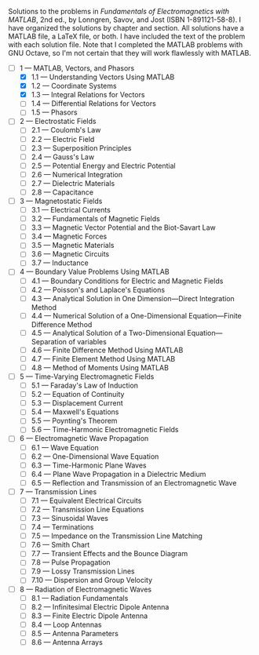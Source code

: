 Solutions to the problems in *Fundamentals of Electromagnetics with MATLAB*, 2nd ed., by Lonngren, Savov, and Jost (ISBN
1-891121-58-8). I have organized the solutions by chapter and section. All solutions have a MATLAB file, a LaTeX file,
or both. I have included the text of the problem with each solution file. Note that I completed the MATLAB problems with
GNU Octave, so I'm not certain that they will work flawlessly with MATLAB.

- [ ] 1 — MATLAB, Vectors, and Phasors
  - [x] 1.1 — Understanding Vectors Using MATLAB
  - [x] 1.2 — Coordinate Systems
  - [x] 1.3 — Integral Relations for Vectors
  - [ ] 1.4 — Differential Relations for Vectors
  - [ ] 1.5 — Phasors
- [ ] 2 — Electrostatic Fields
  - [ ] 2.1 — Coulomb's Law
  - [ ] 2.2 — Electric Field
  - [ ] 2.3 — Superposition Principles
  - [ ] 2.4 — Gauss's Law
  - [ ] 2.5 — Potential Energy and Electric Potential
  - [ ] 2.6 — Numerical Integration
  - [ ] 2.7 — Dielectric Materials
  - [ ] 2.8 — Capacitance
- [ ] 3 — Magnetostatic Fields
  - [ ] 3.1 — Electrical Currents
  - [ ] 3.2 — Fundamentals of Magnetic Fields
  - [ ] 3.3 — Magnetic Vector Potential and the Biot-Savart Law
  - [ ] 3.4 — Magnetic Forces
  - [ ] 3.5 — Magnetic Materials
  - [ ] 3.6 — Magnetic Circuits
  - [ ] 3.7 — Inductance
- [ ] 4 — Boundary Value Problems Using MATLAB
  - [ ] 4.1 — Boundary Conditions for Electric and Magnetic Fields
  - [ ] 4.2 — Poisson's and Laplace's Equations
  - [ ] 4.3 — Analytical Solution in One Dimension—Direct Integration Method
  - [ ] 4.4 — Numerical Solution of a One-Dimensional Equation—Finite Difference Method
  - [ ] 4.5 — Analytical Solution of a Two-Dimensional Equation—Separation of variables
  - [ ] 4.6 — Finite Difference Method Using MATLAB
  - [ ] 4.7 — Finite Element Method Using MATLAB
  - [ ] 4.8 — Method of Moments Using MATLAB
- [ ] 5 — Time-Varying Electromagnetic Fields
  - [ ] 5.1 — Faraday's Law of Induction
  - [ ] 5.2 — Equation of Continuity
  - [ ] 5.3 — Displacement Current
  - [ ] 5.4 — Maxwell's Equations
  - [ ] 5.5 — Poynting's Theorem
  - [ ] 5.6 — Time-Harmonic Electromagnetic Fields
- [ ] 6 — Electromagnetic Wave Propagation
  - [ ] 6.1 — Wave Equation
  - [ ] 6.2 — One-Dimensional Wave Equation
  - [ ] 6.3 — Time-Harmonic Plane Waves
  - [ ] 6.4 — Plane Wave Propagation in a Dielectric Medium
  - [ ] 6.5 — Reflection and Transmission of an Electromagnetic Wave
- [ ] 7 — Transmission Lines
  - [ ] 7.1 — Equivalent Electrical Circuits
  - [ ] 7.2 — Transmission Line Equations
  - [ ] 7.3 — Sinusoidal Waves
  - [ ] 7.4 — Terminations
  - [ ] 7.5 — Impedance on the Transmission Line Matching
  - [ ] 7.6 — Smith Chart
  - [ ] 7.7 — Transient Effects and the Bounce Diagram
  - [ ] 7.8 — Pulse Propagation
  - [ ] 7.9 — Lossy Transmission Lines
  - [ ] 7.10 — Dispersion and Group Velocity
- [ ] 8 — Radiation of Electromagnetic Waves
  - [ ] 8.1 — Radiation Fundamentals
  - [ ] 8.2 — Infinitesimal Electric Dipole Antenna
  - [ ] 8.3 — Finite Electric Dipole Antenna
  - [ ] 8.4 — Loop Antennas
  - [ ] 8.5 — Antenna Parameters
  - [ ] 8.6 — Antenna Arrays
